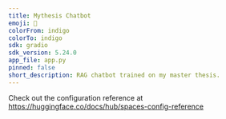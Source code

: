 ```yaml
---
title: Mythesis Chatbot
emoji: 🏢
colorFrom: indigo
colorTo: indigo
sdk: gradio
sdk_version: 5.24.0
app_file: app.py
pinned: false
short_description: RAG chatbot trained on my master thesis.
---
```

Check out the configuration reference at https://huggingface.co/docs/hub/spaces-config-reference
